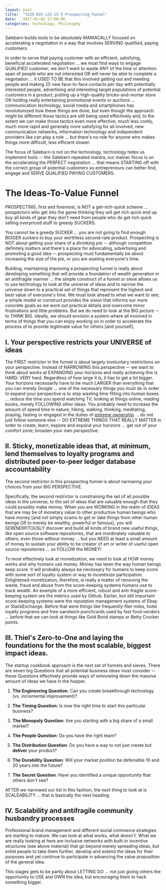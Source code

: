 ```yaml
---
layout: post
title:  "3125-625-125-25-5 Prospecting Funnel"
date:   2017-02-02 17:00:00
categories: Technology, Philosophy
---
```


Salebarn builds tools to be absolutely MANIACALLY focused on accelerating a negotiation in a way that involves SERVING qualified, paying customers.  

In order to serve that paying customer with an efficient, satisfying, beneficial accelerated negotiation ... we must find ways to engage QUALIFIED customer; we don't want to waste ANY of the time or attention span of people who are not interested OR will never be able to complete a negotiation ... it USED TO BE that this involved getting out and meeting people and making 25 new face-to-face contacts per day with potentially interested people, advertising and interesting target populations of potential customers in a product, putting up a high-quality bricks-and-mortar store OR holding really entertaining promotional events or auctions ... communication technology, social media and smartphones has revolutionized how these things are done, but even though the approach might be different those tactics are still being used effectively and, to the extent we can make those tactics even more effective, much less costly, much more rapid and generally more satisfying for all involved, new communication networks, information technology and independent providers like can play a role ... but there's no role for anyone who makes things more difficult, less efficient slower.

The focus of Salebarn is not on the technology, technology helps us implement tools -- the Salebarn repeated mantra, our maniac focus is on the accelerating the PERFECT negotiation ... that means STARTING off with the correct group of potential customers so entrepreneurs can better find, engage and SERVE QUALIFIED PAYING CUSTOMERS.  

# The Ideas-To-Value Funnel

PROSPECTING, first and foremost, is NOT a get-rich-quick scheme ... prospectors who get into the game thinking they will get rich quick end up buy all kinds of gear they don't need from people who do get rich quick selling overpriced stuff to greedy SUCKERS.

You cannot be a greedy SUCKER ... you are not going to find enough BIGGER suckers to buy your worthless second-rate product.  Prospecting is NOT about getting your share of a shrinking pie -- although competition definitely matters and there's a place for advocating, advertising and promoting a good idea -- prospecting must fundamentally be about increasing the size of the pie, or you are wasting everyone's time.

Building, maintaining improving a prospecting funnel is really about developing something that will provide a foundation of wealth generation in an antifragile manner ...  the simple construct of a funnel or sieve allows us to use technology to look at the universe of ideas and to narrow the universe down to a practical set of things that represent the highest and best value of everyone's time. We must look ahead to what we want to see; a simple model or construct provides the vision that informs our more concrete goals as we work out practical details and overcome minor frustrations and little problems. But we do need to look at the BIG picture -- to THINK BIG. Ideally, we should envision a system where all involved in terms of things that you can enjoy working on in order to accelerate the process of to provide legitimate value for others [and yourself].  


## I. Your perspective restricts your UNIVERSE of ideas

The FIRST restrictor in the funnel is about largely involuntary restrictions on your perspective.  Instead of NARROWING this perspective -- we want to think about works at EXPANDING your horizons and really achieving this is HARD.  VERY hard.  Regardless of how large it is, it has to get a lot bigger.  Your horizons necessarily have to be much LARGER than everything that you can merely Google ... one of the necessary things you must do in order to expand your perspective is to stop wasting time fitting into human boxes ... reduce the time you spend watching TV, looking at things online, reading books, merely FOLLOWING other ideas. You probably need to increase the amount of spend time in nature, hiking, walking, thinking, meditating, praying, fasting or engaged in the duties of [extreme ownership](https://www.amazon.com/Extreme-Ownership-U-S-Navy-SEALs-ebook/dp/B00VE4Y0Z2) ... do not just follow someone else -- DO EXTREME THINGS THAT REALLY MATTER in order to create, learn, explore and expand your horizons ... get out of your comfort zone; broaden your own perspective.


## II. Sticky, monetizable ideas that, at minimum, lend themselves to loyalty programs and distributed peer-to-peer ledger database accountability

The second restrictor in this prospecting funnel is about narrowing your choices from your BIG PERSPECTIVE.

Specifically, the second restrictor is constraining the set of all possible ideas in the universe, to the set of ideas that are valuable enough that they could possibly make money. When you are WORKING in the realm of IDEAS that are may be of monetary value to other productive human beings who have money [and not simply scams to get or take things from other human beings OR to merely be wealthy, powerful or famous], you will SERENDIPITOUSLY discover and build all kinds of brand new useful things, like open source software repositories, that are inordinately valuable to others, even those without money ... but you NEED at least a small amount of money to sustain your ability to be creator of art or writer of useful open source repositories ... so FOLLOW the MONEY!

 To most effectively look at monetization, we need to look at HOW money works and why humans use money.  Money has been the way human beings keep score. It will probably always be necessary for humans to keep score with some sort of loyalty system or way to incentivize participation. Enlightened monetization, therefore, is really a matter of removing the waste, fraud and abuse from the score-keeping systems humans use to track wealth. An example of a more efficient, robust and anti-fragile score-keeping system are the metrics used by Github. Earlier, but still important score-keeping systems were the reputation management systems of Ebay or StackExchange.  Before that were things like frequently-flier miles, hotel loyalty programs and free-sandwich punchcards used by fast food vendors ... before that we can look at things like Gold Bond stamps or Betty Crocker points.  


## III. Thiel's Zero-to-One and laying the foundations for the the most scalable, biggest impact ideas.

The startup cookbook approach is the next set of funnels and sieves.  There are seven big Questions that all potential business ideas must consider -- these Questions effectively provide ways of winnowing down the massive amount of ideas we have in the hopper.

1. **The Engineering Question**:
Can you create breakthrough technology (vs. incremental improvement)?

2. **The Timing Question**:
Is now the right time to start this particular business?

3. **The Monopoly Question**:
Are you starting with a big share of a small market?

4. **The People Question**:
Do you have the right team?

5. **The Distribution Question**:
Do you have a way to not just create but **deliver** your product?

6. **The Durability Question**:
Will your market position be defensible 10 and 20 years into the future?

7. **The Secret Question**:
Have you identified a unique opportunity that others don't see?

AFTER we narrowed our list in this fashion, the next thing to look at is SCALEABILITY ... that is basically the next heading.

## IV. Scalability and antifragile community husbandry processes

Professional brand management and different social commerce strategies are starting to mature. We can look at what works, what doesn't.  What we are really looking at here are inclusive networks with built-in incentive structures (see above material) that go beyond merely spreading ideas, but enlist people to take them further, develop and extend the ideas for their purposes and yet continue to participate in advancing the value proposition of the general idea.  

This stages gets to be partly about LETTING GO ... not just giving others the opportunity to USE and OWN the idea, but encouraging them to hack something bigger.
